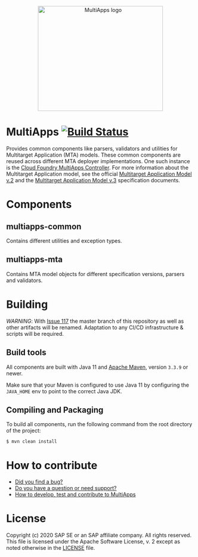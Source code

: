 <p align="center"><img width="335" height="281" src="logo.png" alt="MultiApps logo"></p>

# MultiApps [![Build Status](https://github.com/cloudfoundry/multiapps/actions/workflows/main.yml/badge.svg?branch=master)](https://github.com/cloudfoundry/multiapps/actions/workflows/main.yml)

Provides common components like parsers, validators and utilities for Multitarget Application (MTA) models. These common components are reused across different MTA deployer implementations. One such instance is the [Cloud Foundry MultiApps Controller](https://github.com/cloudfoundry-incubator/multiapps-controller). For more information about the Multitarget Application model, see the official [Multitarget Application Model v.2](https://www.sap.com/documents/2016/06/e2f618e4-757c-0010-82c7-eda71af511fa.html) and the [Multitarget Application Model v.3](https://www.sap.com/documents/2021/09/66d96898-fa7d-0010-bca6-c68f7e60039b.html) specification documents.

# Components

## multiapps-common
Contains different utilities and exception types.

## multiapps-mta
Contains MTA model objects for different specification versions, parsers and validators. 

# Building

*WARNING*: With [Issue 117](https://github.com/cloudfoundry-incubator/multiapps-cli-plugin/issues/117) the master branch of this repository as well as other artifacts will be renamed. Adaptation to any CI/CD infrastructure & scripts will be required.

## Build tools
All components are built with Java 11 and [Apache Maven](http://maven.apache.org/), version `3.3.9` or newer. 

Make sure that your Maven is configured to use Java 11 by configuring the `JAVA_HOME` env to point to the correct Java JDK.
## Compiling and Packaging
To build all components, run the following command from the root directory of the project:
```
$ mvn clean install
```

# How to contribute
* [Did you find a bug?](CONTRIBUTING.md#did-you-find-a-bug)
* [Do you have a question or need support?](CONTRIBUTING.md#do-you-have-a-question-or-need-support)
* [How to develop, test and contribute to MultiApps](CONTRIBUTING.md#do-you-want-to-contribute-to-the-code-base)

# License
Copyright (c) 2020 SAP SE or an SAP affiliate company. All rights reserved.
This file is licensed under the Apache Software License, v. 2 except as noted otherwise in the [LICENSE](https://github.com/cloudfoundry-incubator/multiapps/blob/master/LICENSE) file.

